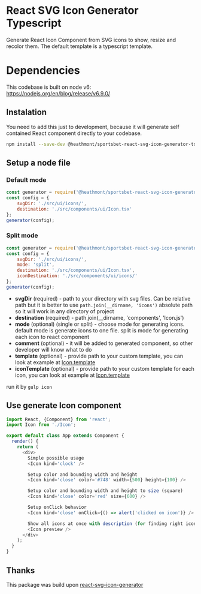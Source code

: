 React SVG Icon Generator Typescript
========================

Generate React Icon Component from SVG icons to show, resize and recolor them.
The default template is a typescript template.

# Dependencies

This codebase is built on node v6: https://nodejs.org/en/blog/release/v6.9.0/

## Instalation

You need to add this just to development, because it will generate self contained React component directly to your codebase.

```bash
npm install --save-dev @heathmont/sportsbet-react-svg-icon-generator-ts-2
```

## Setup a node file

### Default mode
```js
const generator = require('@heathmont/sportsbet-react-svg-icon-generator-ts-2');
const config = {
    svgDir: './src/ui/icons/',
    destination: './src/components/ui/Icon.tsx'
};
generator(config);
```

### Split mode

```js
const generator = require('@heathmont/sportsbet-react-svg-icon-generator-ts-2');
const config = {
    svgDir: './src/ui/icons/',
    mode: 'split',
    destination: './src/components/ui/Icon.tsx',
    iconDestination: './src/components/ui/icons/'
};
generator(config);
```

- **svgDir** (required) - path to your directory with svg files. Can be relative path but it is better to use `path.join(__dirname, 'icons')` absolute path so it will work in any directory of project
- **destination** (required) -  path.join(__dirname, 'components', 'Icon.js')
- **mode** (optional) (single or split) - choose mode for generating icons. default mode is generate icons to one file. split is mode for generating each icon to react component
- **comment** (optional) - it will be added to generated component, so other developer will know what to do
- **template** (optional) - provide path to your custom template, you can look at example at [Icon.template](./template/icon.nunjucks)
- **iconTemplate** (optional) - provide path to your custom template for each icon, you can look at example at [Icon.template](./template/split-icon.nunjucks)

run it by `gulp icon`

## Use generate Icon component

```js
import React, {Component} from 'react';
import Icon from './Icon';

export default class App extends Component {
  render() {
    return (
      <div>
        Simple possible usage
        <Icon kind='clock' />

        Setup color and bounding width and height
        <Icon kind='close' color='#748' width={500} height={100} />

        Setup color and bounding width and height to size (square)
        <Icon kind='close' color='red' size={600} />

        Setup onClick behavior
        <Icon kind='close' onClick={() => alert('clicked on icon')} />

        Show all icons at once with description (for finding right icon)
        <Icon preview />
      </div>
    );
  }
}
```

## Thanks

This package was build upon [react-svg-icon-generator](https://github.com/blueberryapps/react-svg-icon-generator)
